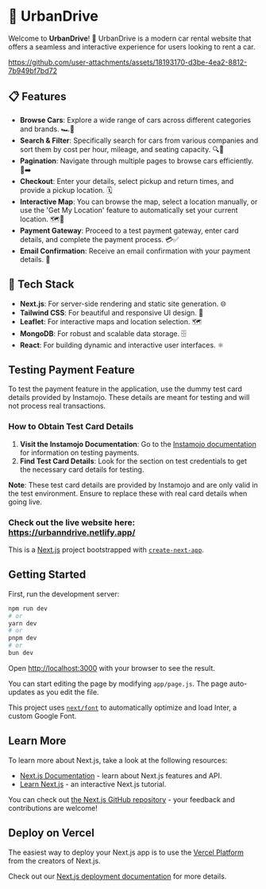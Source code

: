 # 🚗 UrbanDrive

Welcome to **UrbanDrive**! 🌟 UrbanDrive is a modern car rental website that offers a seamless and interactive experience for users looking to rent a car.

https://github.com/user-attachments/assets/18193170-d3be-4ea2-8812-7b949bf7bd72

## 📋 Features

- **Browse Cars**: Explore a wide range of cars across different categories and brands. 🏎️🚙
- **Search & Filter**: Specifically search for cars from various companies and sort them by cost per hour, mileage, and seating capacity. 🔍🔧
- **Pagination**: Navigate through multiple pages to browse cars efficiently. 📄➡️
- **Checkout**: Enter your details, select pickup and return times, and provide a pickup location. 🗓️
- **Interactive Map**: You can browse the map, select a location manually, or use the 'Get My Location' feature to automatically set your current location. 🗺️📍
- **Payment Gateway**: Proceed to a test payment gateway, enter card details, and complete the payment process. 💳✅
- **Email Confirmation**: Receive an email confirmation with your payment details. 📧

## 🌟 Tech Stack

- **Next.js**: For server-side rendering and static site generation. 🌐
- **Tailwind CSS**: For beautiful and responsive UI design. 🎨
- **Leaflet**: For interactive maps and location selection. 🗺️
- **MongoDB**: For robust and scalable data storage. 🗄️
- **React**: For building dynamic and interactive user interfaces. ⚛️


## Testing Payment Feature

To test the payment feature in the application, use the dummy test card details provided by Instamojo. These details are meant for testing and will not process real transactions.

### How to Obtain Test Card Details

1. **Visit the Instamojo Documentation**: Go to the [Instamojo documentation](https://docs.instamojo.com) for information on testing payments.
2. **Find Test Card Details**: Look for the section on test credentials to get the necessary card details for testing.

**Note**: These test card details are provided by Instamojo and are only valid in the test environment. Ensure to replace these with real card details when going live.

### Check out the live website here: https://urbanndrive.netlify.app/


This is a [Next.js](https://nextjs.org/) project bootstrapped with [`create-next-app`](https://github.com/vercel/next.js/tree/canary/packages/create-next-app).

## Getting Started

First, run the development server:

```bash
npm run dev
# or
yarn dev
# or
pnpm dev
# or
bun dev
```

Open [http://localhost:3000](http://localhost:3000) with your browser to see the result.

You can start editing the page by modifying `app/page.js`. The page auto-updates as you edit the file.

This project uses [`next/font`](https://nextjs.org/docs/basic-features/font-optimization) to automatically optimize and load Inter, a custom Google Font.

## Learn More

To learn more about Next.js, take a look at the following resources:

- [Next.js Documentation](https://nextjs.org/docs) - learn about Next.js features and API.
- [Learn Next.js](https://nextjs.org/learn) - an interactive Next.js tutorial.

You can check out [the Next.js GitHub repository](https://github.com/vercel/next.js/) - your feedback and contributions are welcome!

## Deploy on Vercel

The easiest way to deploy your Next.js app is to use the [Vercel Platform](https://vercel.com/new?utm_medium=default-template&filter=next.js&utm_source=create-next-app&utm_campaign=create-next-app-readme) from the creators of Next.js.

Check out our [Next.js deployment documentation](https://nextjs.org/docs/deployment) for more details.
